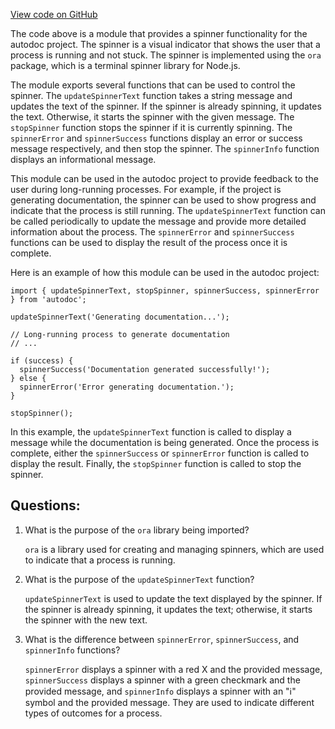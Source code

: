 [View code on GitHub](https://github.com/context-labs/autodoc/blob/master/src/cli/spinner.ts)

The code above is a module that provides a spinner functionality for the autodoc project. The spinner is a visual indicator that shows the user that a process is running and not stuck. The spinner is implemented using the `ora` package, which is a terminal spinner library for Node.js.

The module exports several functions that can be used to control the spinner. The `updateSpinnerText` function takes a string message and updates the text of the spinner. If the spinner is already spinning, it updates the text. Otherwise, it starts the spinner with the given message. The `stopSpinner` function stops the spinner if it is currently spinning. The `spinnerError` and `spinnerSuccess` functions display an error or success message respectively, and then stop the spinner. The `spinnerInfo` function displays an informational message.

This module can be used in the autodoc project to provide feedback to the user during long-running processes. For example, if the project is generating documentation, the spinner can be used to show progress and indicate that the process is still running. The `updateSpinnerText` function can be called periodically to update the message and provide more detailed information about the process. The `spinnerError` and `spinnerSuccess` functions can be used to display the result of the process once it is complete.

Here is an example of how this module can be used in the autodoc project:

```
import { updateSpinnerText, stopSpinner, spinnerSuccess, spinnerError } from 'autodoc';

updateSpinnerText('Generating documentation...');

// Long-running process to generate documentation
// ...

if (success) {
  spinnerSuccess('Documentation generated successfully!');
} else {
  spinnerError('Error generating documentation.');
}

stopSpinner();
```

In this example, the `updateSpinnerText` function is called to display a message while the documentation is being generated. Once the process is complete, either the `spinnerSuccess` or `spinnerError` function is called to display the result. Finally, the `stopSpinner` function is called to stop the spinner.
## Questions: 
 1. What is the purpose of the `ora` library being imported?
    
    `ora` is a library used for creating and managing spinners, which are used to indicate that a process is running.

2. What is the purpose of the `updateSpinnerText` function?
    
    `updateSpinnerText` is used to update the text displayed by the spinner. If the spinner is already spinning, it updates the text; otherwise, it starts the spinner with the new text.

3. What is the difference between `spinnerError`, `spinnerSuccess`, and `spinnerInfo` functions?
    
    `spinnerError` displays a spinner with a red X and the provided message, `spinnerSuccess` displays a spinner with a green checkmark and the provided message, and `spinnerInfo` displays a spinner with an "ℹ" symbol and the provided message. They are used to indicate different types of outcomes for a process.